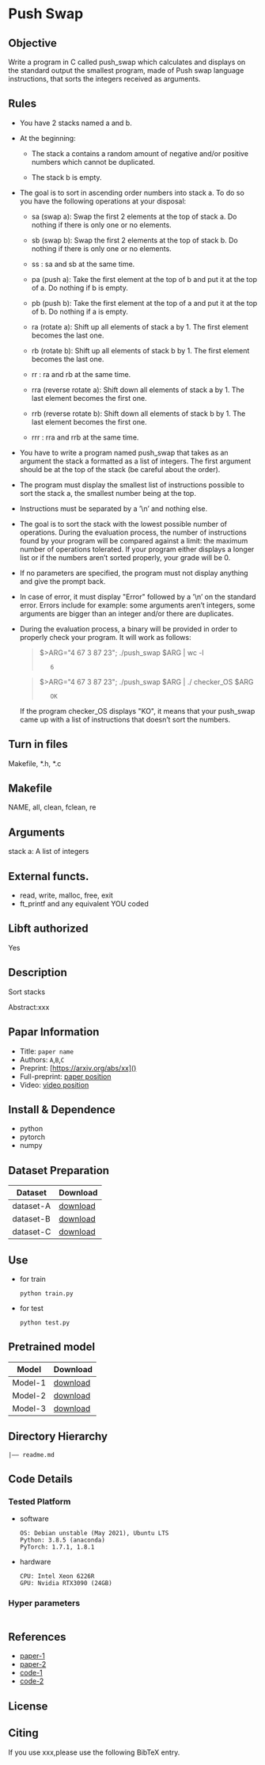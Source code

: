 Push Swap
===
## Objective
Write a program in C called push_swap which calculates and displays on the standard output the smallest program, made of Push swap language instructions, that sorts the integers received as arguments.


## Rules
- You have 2 stacks named a and b.
- At the beginning:

  - The stack a contains a random amount of negative and/or positive numbers
which cannot be duplicated.

  - The stack b is empty.

- The goal is to sort in ascending order numbers into stack a. To do so you have the
following operations at your disposal:
  - sa (swap a): Swap the first 2 elements at the top of stack a. Do nothing if there is only one or no elements.

  - sb (swap b): Swap the first 2 elements at the top of stack b. Do nothing if there is only one or no elements.

  - ss : sa and sb at the same time. 
  
  - pa (push a): Take the first element at the top of b and put it at the top of a. Do nothing if b is empty.

  - pb (push b): Take the first element at the top of a and put it at the top of b. Do nothing if a is empty.

  - ra (rotate a): Shift up all elements of stack a by 1. The first element becomes the last one.

  - rb (rotate b): Shift up all elements of stack b by 1. The first element becomes the last one.

  - rr : ra and rb at the same time.

  - rra (reverse rotate a): Shift down all elements of stack a by 1. The last element becomes the first one.

  - rrb (reverse rotate b): Shift down all elements of stack b by 1. The last element becomes the first one.

  - rrr : rra and rrb at the same time.

- You have to write a program named push_swap that takes as an argument the stack
a formatted as a list of integers. The first argument should be at the top of the
stack (be careful about the order).

- The program must display the smallest list of instructions possible to sort the stack
a, the smallest number being at the top.

- Instructions must be separated by a ’\n’ and nothing else.

- The goal is to sort the stack with the lowest possible number of operations. During
the evaluation process, the number of instructions found by your program will be
compared against a limit: the maximum number of operations tolerated. If your
program either displays a longer list or if the numbers aren’t sorted properly, your
grade will be 0.

- If no parameters are specified, the program must not display anything and give the
prompt back.

- In case of error, it must display "Error" followed by a ’\n’ on the standard error.
Errors include for example: some arguments aren’t integers, some arguments are bigger than an integer and/or there are duplicates.

- During the evaluation process, a binary will be provided in order to properly check
your program. It will work as follows:
  > $>ARG="4 67 3 87 23"; ./push_swap $ARG | wc -l
  > 
  >        6

  > $>ARG="4 67 3 87 23"; ./push_swap $ARG | ./ checker_OS $ARG
  > 
  >        OK

  If the program checker_OS displays "KO", it means that your push_swap came up with a list of instructions that doesn’t sort the numbers.


## Turn in files
Makefile, *.h, *.c

## Makefile
NAME, all, clean, fclean, re

## Arguments
stack a: A list of integers

## External functs.
- read, write, malloc, free, exit
- ft_printf and any equivalent YOU coded

## Libft authorized
Yes

## Description
Sort stacks

Abstract:xxx
## Papar Information
- Title:  `paper name`
- Authors:  `A`,`B`,`C`
- Preprint: [https://arxiv.org/abs/xx]()
- Full-preprint: [paper position]()
- Video: [video position]()

## Install & Dependence
- python
- pytorch
- numpy

## Dataset Preparation
| Dataset | Download |
| ---     | ---   |
| dataset-A | [download]() |
| dataset-B | [download]() |
| dataset-C | [download]() |

## Use
- for train
  ```
  python train.py
  ```
- for test
  ```
  python test.py
  ```
## Pretrained model
| Model | Download |
| ---     | ---   |
| Model-1 | [download]() |
| Model-2 | [download]() |
| Model-3 | [download]() |


## Directory Hierarchy
```
|—— readme.md
```
## Code Details
### Tested Platform
- software
  ```
  OS: Debian unstable (May 2021), Ubuntu LTS
  Python: 3.8.5 (anaconda)
  PyTorch: 1.7.1, 1.8.1
  ```
- hardware
  ```
  CPU: Intel Xeon 6226R
  GPU: Nvidia RTX3090 (24GB)
  ```
### Hyper parameters
```
```
## References
- [paper-1]()
- [paper-2]()
- [code-1](https://github.com)
- [code-2](https://github.com)
  
## License

## Citing
If you use xxx,please use the following BibTeX entry.
```
```
